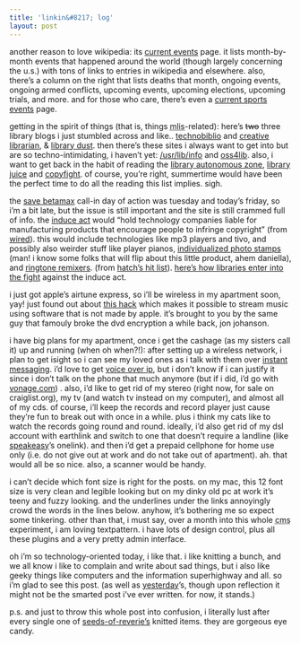 ```yaml
---
title: 'linkin&#8217; log'
layout: post
---
```


another reason to love wikipedia: its [current events][1] page. it lists month-by-month events that happened around the world (though largely concerning the u.s.) with tons of links to entries in wikipedia and elsewhere. also, there&#8217;s a column on the right that lists deaths that month, ongoing events, ongoing armed conflicts, upcoming events, upcoming elections, upcoming trials, and more. and for those who care, there&#8217;s even a [current sports events][2] page.

getting in the spirit of things (that is, things <acronym title="masters in library and information studies">mlis</acronym>-related): here&#8217;s <strike>two</strike> three library blogs i just stumbled across and like.. [technobiblio][3] and [creative librarian][4], & [library dust][5]. then there&#8217;s these sites i always want to get into but are so techno-intimidating, i haven&#8217;t yet: [/usr/lib/info][6] and [oss4lib][7]. also, i want to get back in the habit of reading the [library autonomous zone][8], [library juice][9] and [copyfight][10]. of course, you&#8217;re right, summertime would have been the perfect time to do all the reading this list implies. sigh.

the [save betamax][11] call-in day of action was tuesday and today&#8217;s friday, so i&#8217;m a bit late, but the issue is still important and the site is still crammed full of info. the [induce act][12] would &#8220;hold technology companies liable for manufacturing products that encourage people to infringe copyright&#8221; (from [wired][13]). this would include technologies like mp3 players and tivo, and possibly also weirder stuff like player pianos, [individualized photo stamps][14] (man! i know some folks that will flip about this little product, ahem daniella), and [ringtone remixers][15]. (from [hatch&#8217;s hit list][16]). [here&#8217;s how libraries enter into the fight][17] against the induce act. 

i just got apple&#8217;s airtune express, so i&#8217;ll be wireless in my apartment soon, yay! just found out about [this hack][18] which makes it possible to stream music using software that is not made by apple. it&#8217;s brought to you by the same guy that famouly broke the dvd encryption a while back, jon johanson.

i have big plans for my apartment, once i get the cashage (as my sisters call it) up and running (when oh when?!): after setting up a wireless network, i plan to get isight so i can see my loved ones as i talk with them over [instant messaging][19]. i&#8217;d love to get [voice over ip][20], but i don&#8217;t know if i can justify it since i don&#8217;t talk on the phone that much anymore (but if i did, i&#8217;d go with [vonage.com][21]) . also, i&#8217;d like to get rid of my stereo (right now, for sale on craiglist.org), my tv (and watch tv instead on my computer), and almost all of my cds. of course, i&#8217;ll keep the records and record player just cause they&#8217;re fun to break out with once in a while. plus i think my cats like to watch the records going round and round. ideally, i&#8217;d also get rid of my dsl account with earthlink and switch to one that doesn&#8217;t require a landline (like [speakeasy][22]&#8217;s onelink). and then i&#8217;d get a prepaid cellphone for home use only (i.e. do not give out at work and do not take out of apartment). ah. that would all be so nice. also, a scanner would be handy. 

i can&#8217;t decide which font size is right for the posts. on my mac, this 12 font size is very clean and legible looking but on my dinky old pc at work it&#8217;s teeny and fuzzy looking. and the underlines under the links annoyingly crowd the words in the lines below. anyhow, it&#8217;s bothering me so expect some tinkering. other than that, i must say, over a month into this whole <acronym title="content managemnet system">cms</acronym> experiment, i am loving textpattern. i have lots of design control, plus all these plugins and a very pretty admin interface. 

oh i&#8217;m so technology-oriented today, i like that. i like knitting a bunch, and we all know i like to complain and write about sad things, but i also like geeky things like computers and the information superhighway and all. so i&#8217;m glad to see this post. (as well as [yesterday][23]&#8217;s, though upon reflection it might not be the smarted post i&#8217;ve ever written. for now, it stands.)

p.s. and just to throw this whole post into confusion, i literally lust after every single one of [seeds-of-reverie&#8217;s][24] knitted items. they are gorgeous eye candy.

 [1]: http://en.wikipedia.org/wiki/Current_events
 [2]: http://en.wikipedia.org/wiki/Current_sports_events
 [3]: http://www.technobiblio.com/
 [4]: http://www.creativelibrarian.com/
 [5]: http://librarydust.typepad.com/
 [6]: http://usrlib.info/
 [7]: http://www.oss4lib.org/
 [8]: http://gort.ucsd.edu/mtdocs/laz/
 [9]: http://www.libr.org/Juice/
 [10]: http://www.corante.com/copyfight/
 [11]: http://www.savebetamax.org/
 [12]: http://thomas.loc.gov/cgi-bin/query/z?c108:S.2560:
 [13]: http://www.wired.com/news/politics/0,1283,64997,00.html?tw=wn_tophead_3
 [14]: http://photo.stamps.com/
 [15]: http://www.sseyo.com/products/RingtoneRemixer/details.html
 [16]: http://www.corante.com/importance/archives/cat_hatchs_hit_list.php
 [17]: http://blog.librarylaw.com/librarylaw/2004/08/_inducing_unint.html
 [18]: http://nanocrew.net/blog/apple/revairtunes.html
 [19]: http://en.wikipedia.org/wiki/Instant_messenger
 [20]: http://en.wikipedia.org/wiki/Voip
 [21]: http://www.vonage.com/
 [22]: http://speakeasy.net/
 [23]: ?date=2004-09-16
 [24]: http://seeds-of-reverie.blogspot.com/